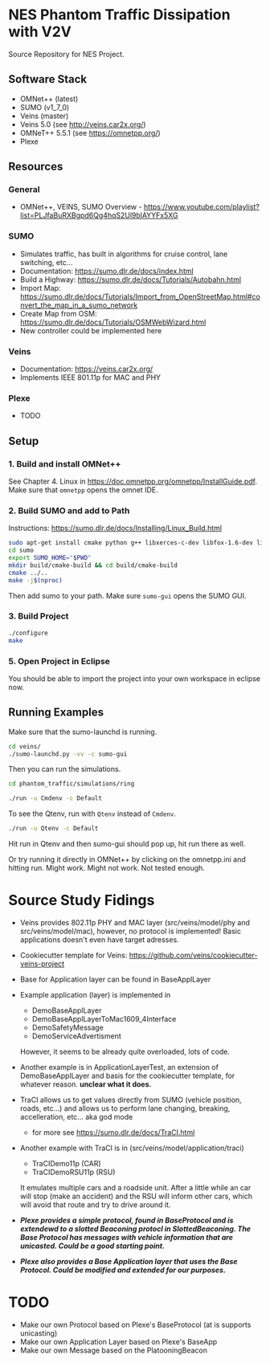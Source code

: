 # NES Phantom Traffic Dissipation with V2V

Source Repository for NES Project.

## Software Stack
- OMNet++ (latest)
- SUMO (v1_7_0)
- Veins (master)
- Veins 5.0 (see <http://veins.car2x.org/>)
- OMNeT++ 5.5.1 (see <https://omnetpp.org/>)
- Plexe

## Resources
### General
- OMNet++, VEINS, SUMO Overview - https://www.youtube.com/playlist?list=PLJfaBuRXBgpd6Qg4hqS2Ul9blAYYFx5XG

### SUMO
- Simulates traffic, has built in algorithms for cruise control, lane switching, etc...
- Documentation: https://sumo.dlr.de/docs/index.html 
- Build a Highway: https://sumo.dlr.de/docs/Tutorials/Autobahn.html 
- Import Map: https://sumo.dlr.de/docs/Tutorials/Import_from_OpenStreetMap.html#convert_the_map_in_a_sumo_network 
- Create Map from OSM: https://sumo.dlr.de/docs/Tutorials/OSMWebWizard.html 
- New controller could be implemented here

### Veins
- Documentation: https://veins.car2x.org/
- Implements IEEE 801.11p for MAC and PHY

### Plexe
- TODO

## Setup

### 1. Build and install OMNet++
See Chapter 4. Linux in https://doc.omnetpp.org/omnetpp/InstallGuide.pdf.
Make sure that `omnetpp` opens the omnet IDE.

### 2. Build SUMO and add to Path
Instructions: https://sumo.dlr.de/docs/Installing/Linux_Build.html 
```bash
sudo apt-get install cmake python g++ libxerces-c-dev libfox-1.6-dev libgdal-dev libproj-dev ibgl2ps-dev swig
cd sumo
export SUMO_HOME="$PWD"
mkdir build/cmake-build && cd build/cmake-build
cmake ../..
make -j$(nproc)
```
Then add sumo to your path. Make sure `sumo-gui` opens the SUMO GUI.

### 3. Build Project
```bash
./configure
make
```

### 5. Open Project in Eclipse
You should be able to import the project into your own workspace in eclipse now.

## Running Examples

Make sure that the sumo-launchd is running.
```bash
cd veins/
./sumo-launchd.py -vv -c sumo-gui
```
Then you can run the simulations.

```bash
cd phantom_traffic/simulations/ring

./run -u Cmdenv -c Default
```

To see the Qtenv, run with `Qtenv` instead of `Cmdenv`.

```bash
./run -u Qtenv -c Default
```

Hit run in Qtenv and then sumo-gui should pop up, hit run there as well.

Or try running it directly in OMNet++ by clicking on the omnetpp.ini and hitting run. Might work. Might not work. Not tested enough.


# Source Study Fidings
- Veins provides 802.11p PHY and MAC layer (src/veins/model/phy and src/veins/model/mac), however, no protocol is implemented! Basic applications doesn't even have target adresses.

- Cookiecutter template for Veins: https://github.com/veins/cookiecutter-veins-project

- Base for Application layer can be found in BaseApplLayer

- Example application (layer) is implemented in
    - DemoBaseApplLayer
    - DemoBaseApplLayerToMac1609_4Interface
    - DemoSafetyMessage
    - DemoServiceAdvertisment

    However, it seems to be already quite overloaded, lots of code.

- Another example is in ApplicationLayerTest, an extension of DemoBaseApplLayer and basis for the cookiecutter template, for whatever reason. **unclear what it does.**

- TraCI allows us to get values directly from SUMO (vehicle position, roads, etc...) and allows us to perform lane changing, breaking, accelleration, etc... aka god mode
    - for more see https://sumo.dlr.de/docs/TraCI.html

- Another example with TraCI is in (src/veins/model/application/traci)
    - TraCIDemo11p (CAR)
    - TraCIDemoRSU11p (RSU)

    It emulates multiple cars and a roadside unit. After a little while an car will stop (make an accident) and the RSU will inform other cars, which will avoid that route and try to drive around it.

    
- ***Plexe provides a simple protocol, found in BaseProtocol and is extendewd to a slotted Beaconing protocl in SlottedBeaconing. The Base Protocol has messages with vehicle information that are unicasted. Could be a good starting point.***

- ***Plexe also provides a Base Application layer that uses the Base Protocol. Could be modified and extended for our purposes.***

# TODO
- Make our own Protocol based on Plexe's BaseProtocol (at is supports unicasting)
- Make our own Application Layer based on Plexe's BaseApp
- Make our own Message based on the PlatooningBeacon
